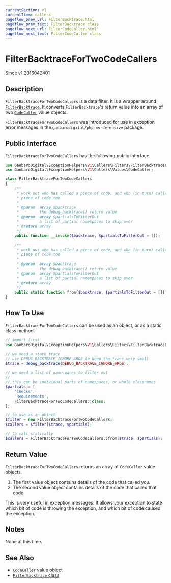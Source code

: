 ```yaml
---
currentSection: v1
currentItem: callers
pageflow_prev_url: FilterBacktrace.html
pageflow_prev_text: FilterBacktrace class
pageflow_next_url: FilterCodeCaller.html
pageflow_next_text: FilterCodeCaller class
---
```


# FilterBacktraceForTwoCodeCallers

<div class="callout info" markdown="1">
Since v1.2016042401
</div>

## Description

`FilterBacktraceForTwoCodeCallers` is a data filter. It is a wrapper around [`FilterBacktrace`](FilterBacktrace.html). It converts `FilterBacktrace`'s return value into an array of two [`CodeCaller`](CodeCaller.html) value objects.

`FilterBacktraceForTwoCodeCallers` was introduced for use in exception error messages in the `ganbarodigital/php-mv-defensive` package.

## Public Interface

`FilterBacktraceForTwoCodeCallers` has the following public interface:

```php
use GanbaroDigital\ExceptionHelpers\V1\Callers\Filters\FilterBacktraceForTwoCodeCallers;
use GanbaroDigital\ExceptionHelpers\V1\Callers\Values\CodeCaller;

class FilterBacktraceForTwoCodeCallers
{
    /**
     * work out who has called a piece of code, and who (in turn) called that
     * piece of code too
     *
     * @param  array $backtrace
     *         the debug_backtrace() return value
     * @param  array $partialsToFilterOut
     *         a list of partial namespaces to skip over
     * @return array
     */
    public function __invoke($backtrace, $partialsToFilterOut = []);

    /**
     * work out who has called a piece of code, and who (in turn) called that
     * piece of code too
     *
     * @param  array $backtrace
     *         the debug_backtrace() return value
     * @param  array $partialsToFilterOut
     *         a list of partial namespaces to skip over
     * @return array
     */
    public static function from($backtrace, $partialsToFilterOut = []);
}
```

## How To Use

`FilterBacktraceForTwoCodeCallers` can be used as an object, or as a static class method.

```php
// import first
use GanbaroDigital\ExceptionHelpers\V1\Callers\Filters\FilterBacktraceForTwoCodeCallers;

// we need a stack trace
// use DEBUG_BACKTRACE_IGNORE_ARGS to keep the trace very small
$trace = debug_backtrace(DEBUG_BACKTRACE_IGNORE_ARGS);

// we need a list of namespaces to filter out
//
// this can be individual parts of namespaces, or whole classnames
$partials = [
    'Checks',
    'Requirements',
    FilterBacktraceForTwoCodeCallers::class,
];

// to use as an object
$filter = new FilterBacktraceForTwoCodeCallers;
$callers = $filter($trace, $partials);

// to call statically
$callers = FilterBacktraceForTwoCodeCallers::from($trace, $partials);
```

## Return Value

`FilterBacktraceForTwoCodeCallers` returns an array of `CodeCaller` value objects.

1. The first value object contains details of the code that called you.
2. The second value object contains details of the code that called that code.

This is very useful in exception messages. It allows your exception to state which bit of code is throwing the exception, and which bit of code caused the exception.

## Notes

None at this time.

## See Also

* [`CodeCaller` value object](CodeCaller.html)
* [`FilterBacktrace` class](FilterBacktrace.html)

